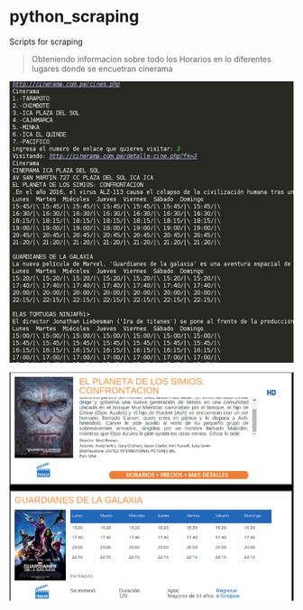 python_scraping
===============

Scripts for scraping
>Obteniendo informacion sobre todo los Horarios
en lo diferentes lugares donde se encuetran cinerama

![scraping_cine](/img_scraping_cine/scraping_cine.png)

![cinerama](/img_scraping_cine/cinerama.png)
